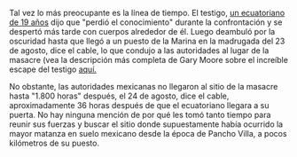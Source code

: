 Tal vez lo más preocupante es la línea de tiempo. El testigo, [un ecuatoriano de 19 años](<http://www.insightcrime.org/news-analysis/anniversary-of-migrant-massacre-in-mexico-brings-few-answers>)  dijo que "perdió el conocimiento" durante la confrontación y se despertó más tarde con cuerpos alrededor de él. Luego deambuló por la oscuridad hasta que llegó a un puesto de la Marina en la madrugada del 23 de agosto, dice el cable, lo que condujo a las autoridades al lugar de la masacre (vea la descripción más completa de Gary Moore sobre el increíble escape del testigo [aquí.](<http://www.insightcrime.org/investigations/unravelling-mysteries-of-mexicos-san-fernando-massacre>)

 No obstante, las autoridades mexicanas no llegaron al sitio de la masacre hasta "1.800 horas" después, el 24 de agosto, dice el cable, aproximadamente 36 horas después de que el ecuatoriano llegara a su puerta. No hay ninguna mención de por qué les tomó tanto tiempo para reunir sus fuerzas y buscar el sitio donde supuestamente había ocurrido la mayor matanza en suelo mexicano desde la época de Pancho Villa, a pocos kilómetros de su puesto.  

